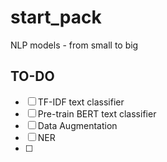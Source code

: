 # start_pack
NLP models - from small to big

## TO-DO
- [ ] TF-IDF text classifier
- [ ] Pre-train BERT text classifier
- [ ] Data Augmentation
- [ ] NER
- [ ] 
